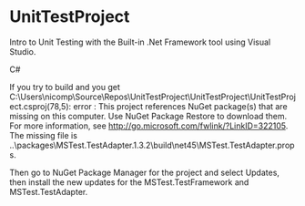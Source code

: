 # UnitTestProject

Intro to Unit Testing with the Built-in .Net Framework tool using Visual Studio. 

C#


If you try to build and you get
C:\Users\nicomp\Source\Repos\UnitTestProject\UnitTestProject\UnitTestProject.csproj(78,5): error : This project references NuGet package(s) that are missing on this computer. Use NuGet Package Restore to download them.  For more information, see http://go.microsoft.com/fwlink/?LinkID=322105. The missing file is ..\packages\MSTest.TestAdapter.1.3.2\build\net45\MSTest.TestAdapter.props.

Then go to NuGet Package Manager for the project and select Updates, then install the new updates for the MSTest.TestFramework and MSTest.TestAdapter.

